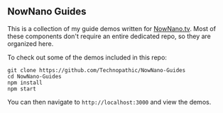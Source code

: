 ## NowNano Guides

This is a collection of my guide demos written for [NowNano.tv](https://nownano.tv). Most of these components don't require an entire dedicated repo, so they are organized here. 

To check out some of the demos included in this repo:
```
git clone https://github.com/Technopathic/NowNano-Guides
cd NowNano-Guides
npm install
npm start
```

You can then navigate to `http://localhost:3000` and view the demos. 